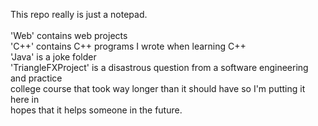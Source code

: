 This repo really is just a notepad.<br>
<br>
'Web' contains web projects<br>
'C++' contains C++ programs I wrote when learning C++<br>
'Java' is a joke folder<br>
'TriangleFXProject' is a disastrous question from a software engineering and practice<br>
college course that took way longer than it should have so I'm putting it here in<br>
hopes that it helps someone in the future.
